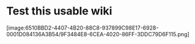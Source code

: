<!-- TITLE: Home -->
<!-- SUBTITLE: A quick summary of Home -->

# Test this usable wiki

[image:6510BBD2-4407-4B20-88C8-937899C98E17-6928-0001D084136A3B54/9F3484E8-6CEA-4020-86FF-3DDC79D6F115.png]
